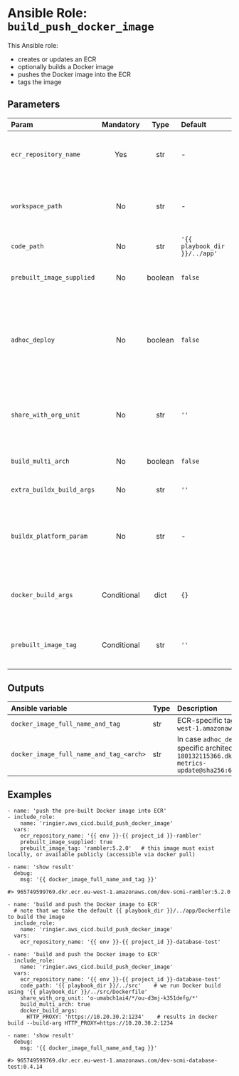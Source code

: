 # Ansible Role: `build_push_docker_image`

This Ansible role:
*  creates or updates an ECR
*  optionally builds a Docker image
*  pushes the Docker image into the ECR
*  tags the image

## Parameters

| Param                     |  Mandatory  |  Type   | Default                       | Description                                                                                                                                                                                                                    |
|:--------------------------|:-----------:|:-------:|:------------------------------|:-------------------------------------------------------------------------------------------------------------------------------------------------------------------------------------------------------------------------------|
| `ecr_repository_name`     |     Yes     |   str   | -                             | Name of the ECR repository to be created/updated. e.g. '{{ env }}-{{ project_id }}-crawler-cli'                                                                                                                                |
| `workspace_path`          |     No      |   str   | -                             | A temporary folder as the `chdir` folder to run docker build, normally no need to specify as Ansible role `init_workspace`set its value already                                                                                |
| `code_path`               |     No      |   str   | `'{{ playbook_dir }}/../app'` | Where to find Dockerfile                                                                                                                                                                                                       |
| `prebuilt_image_supplied` |     No      | boolean | `false`                       | Set to `true` will ignore docker build process and take the existing image for ECR publishing                                                                                                                                  |
| `adhoc_deploy`            |     No      | boolean | `false`                       | Ignored when `prebuilt_image_supplied` is truthy. When `adhoc_deploy` is truthy, use the docker image repo digest as the version to tag Docker image. Otherwise, use `{{ project_version }} as the version for image tagging.` |
| `share_with_org_unit`     |     No      |   str   | `''`                          | Set to the OU path like `o-xxxxxxxxxx/*/ou-xxxx-xxxxxxxx/*` to permit the readonly access to the image from all AWS accounts within the organization unit.                                                                     |
| `build_multi_arch`        |     No      | boolean | `false`                       | If truthy, this role builds the multi-arch image for amd64 and arm64                                                                                                                                                           |
| `extra_buildx_build_args` |     No      |   str   | `''`                          | Extra command line parameters to pass over to `docker buildx build`                                                                                                                                                            |
| `buildx_platform_param`   |     No      |   str   | -                             | Target platform. If not set it will be determined from the repository settings. Valid values are: `''`, `'linux/amd64'`, `'linux/arm64'`, or `'linux/amd64,linux/arm64'`.                                                      |
| `docker_build_args`       | Conditional |  dict   | `{}`                          | Mandatory when `prebuilt_image_supplied` is falsy. Key-value pairs of the values to supply for `docker build --build-arg ...`                                                                                                  |
| `prebuilt_image_tag`      | Conditional |   str   | `''`                          | Mandatory when `prebuilt_image_supplied` is truthy. Tag of the prebuilt docker image for ECR publishing.                                                                                                                       |

## Outputs

| Ansible variable                        | Type | Description                                                                                                                                                                                                                                                                                                                        |
|:----------------------------------------|:-----|:-----------------------------------------------------------------------------------------------------------------------------------------------------------------------------------------------------------------------------------------------------------------------------------------------------------------------------------|
| `docker_image_full_name_and_tag`        | str  | ECR-specific tag for the published Docker image. e.g. `965749599769.dkr.ecr.eu-west-1.amazonaws.com/dev-scmi-crawler-cli:0.3.8.`                                                                                                                                                                                                   |
| `docker_image_full_name_and_tag_<arch>` | str  | In case `adhoc_deploy` is truthy, these variables will be set to the SHA256 hash of the specific architecture. e.g. `docker_image_full_name_and_tag_arm64` = `180132115366.dkr.ecr.eu-central-1.amazonaws.com/dev-alloy-vectorizer-grafana-metrics-update@sha256:6d2b97ccacb063b2cf098a4c1932d5112d8742d6eb04aa5e26f7ce2c1b9e2078` |

## Examples

```ansible
- name: 'push the pre-built Docker image into ECR'
- include_role:
    name: 'ringier.aws_cicd.build_push_docker_image'
  vars:
    ecr_repository_name: '{{ env }}-{{ project_id }}-rambler'
    prebuilt_image_supplied: true
    prebuilt_image_tag: 'rambler:5.2.0'   # this image must exist locally, or available publicly (accessible via docker pull)

- name: 'show result'
  debug:
    msg: '{{ docker_image_full_name_and_tag }}'

#> 965749599769.dkr.ecr.eu-west-1.amazonaws.com/dev-scmi-rambler:5.2.0

- name: 'build and push the Docker image to ECR'
  # note that we take the default {{ playbook_dir }}/../app/Dockerfile to build the image  
  include_role:
    name: 'ringier.aws_cicd.build_push_docker_image'
  vars:
    ecr_repository_name: '{{ env }}-{{ project_id }}-database-test'

- name: 'build and push the Docker image to ECR'
  include_role:
    name: 'ringier.aws_cicd.build_push_docker_image'
  vars:
    ecr_repository_name: '{{ env }}-{{ project_id }}-database-test'
    code_path: '{{ playbook_dir }}/../src'    # we run Docker build using '{{ playbook_dir }}/../src/Dockerfile'
    share_with_org_unit: 'o-umabch1ai4/*/ou-d3mj-k351defg/*'
    build_multi_arch: true
    docker_build_args:
      HTTP_PROXY: 'https://10.20.30.2:1234'    # results in docker build --build-arg HTTP_PROXY=https://10.20.30.2:1234

- name: 'show result'
  debug:
    msg: '{{ docker_image_full_name_and_tag }}'

#> 965749599769.dkr.ecr.eu-west-1.amazonaws.com/dev-scmi-database-test:0.4.14
```
